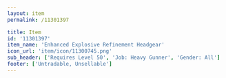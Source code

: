 ```yaml
---
layout: item
permalink: /11301397

title: Item
id: '11301397'
item_name: 'Enhanced Explosive Refinement Headgear'
icon_url: 'item/icon/11300745.png'
sub_header: ['Requires Level 50', 'Job: Heavy Gunner', 'Gender: All']
footer: ['Untradable, Unsellable']
---
```

